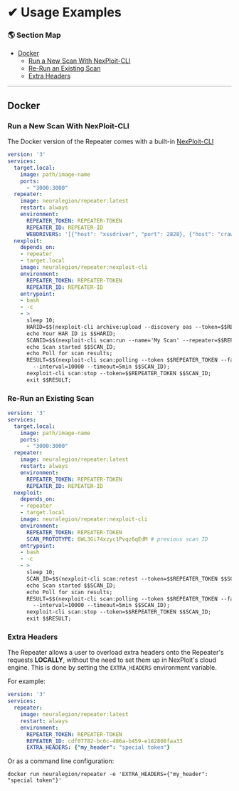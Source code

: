 # ✔ Usage Examples

### 🌎 Section Map <!-- {docsify-ignore} -->
- [Docker](#docker)
  - [Run a New Scan With NexPloit-CLI](#run-a-new-scan-with-nexploit-cli)
  - [Re-Run an Existing Scan](#re-run-an-existing-scan)
  - [Extra Headers](#extra-headers)

<hr style="height:2px;background-color:#d1d3d4">

## Docker
### Run a New Scan With NexPloit-CLI
The Docker version of the Repeater comes with a built-in [NexPloit-CLI](nexploit-cli/overview.md)
```yaml
version: '3'
services:
  target.local:
    image: path/image-name
    ports:
      - "3000:3000"
  repeater:
    image: neuralegion/repeater:latest
    restart: always
    environment:
      REPEATER_TOKEN: REPEATER-TOKEN
      REPEATER_ID: REPEATER-ID
      WEBDRIVERS: '[{"host": "xssdriver", "port": 2828}, {"host": "crawldriver", "port": 2829}]'
  nexploit:
    depends_on: 
    - repeater
    - target.local
    image: neuralegion/repeater:nexploit-cli
    environment:
      REPEATER_TOKEN: REPEATER-TOKEN
      REPEATER_ID: REPEATER-ID
    entrypoint:
    - bash
    - -c
    - >
      sleep 10;
      HARID=$$(nexploit-cli archive:upload --discovery oas --token=$$REPEATER_TOKEN /opt/repeater/swagger.yaml);
      echo Your HAR ID is $$HARID;
      SCANID=$$(nexploit-cli scan:run --name='My Scan' --repeater=$$REPEATER_ID --archive $$HARID --tests header_security --token $$REPEATER_TOKEN);
      echo Scan started $$SCAN_ID;
      echo Poll for scan results;
      RESULT=$$(nexploit-cli scan:polling --token $$REPEATER_TOKEN --failure-on=first-high-severity-issue \
        --interval=10000 --timeout=5min $$SCAN_ID);
      nexploit-cli scan:stop --token=$$REPEATER_TOKEN $$SCAN_ID;
      exit $$RESULT;
```

### Re-Run an Existing Scan
```yaml
version: '3'
services:
  target.local:
    image: path/image-name
    ports:
      - "3000:3000"
  repeater:
    image: neuralegion/repeater:latest
    restart: always
    environment:
      REPEATER_TOKEN: REPEATER-TOKEN
      REPEATER_ID: REPEATER-ID
  nexploit:
    depends_on: 
    - repeater
    - target.local
    image: neuralegion/repeater:nexploit-cli
    environment:
      REPEATER_TOKEN: REPEATER-TOKEN
      SCAN_PROTOTYPE: 6WL3Gi74xzyc1Pvqz6qEdM # previous scan ID
    entrypoint:
    - bash
    - -c
    - >
      sleep 10;
      SCAN_ID=$$(nexploit-cli scan:retest --token=$$REPEATER_TOKEN $$SCAN_PROTOTYPE);
      echo Scan started $$SCAN_ID;
      echo Poll for scan results;
      RESULT=$$(nexploit-cli scan:polling --token $$REPEATER_TOKEN --failure-on=first-high-severity-issue \
        --interval=10000 --timeout=5min $$SCAN_ID);
      nexploit-cli scan:stop --token=$$REPEATER_TOKEN $$SCAN_ID;
      exit $$RESULT;
```

### Extra Headers
The Repeater allows a user to overload extra headers onto the Repeater's requests **LOCALLY**, without the need to set them up in NexPloit's cloud engine. This is done by setting the `EXTRA_HEADERS` environment variable.

For example:
```yaml
version: '3'
services:
  repeater:
    image: neuralegion/repeater:latest
    restart: always
    environment:
      REPEATER_TOKEN: REPEATER-TOKEN
      REPEATER_ID: cdf07782-bc6c-486a-b459-e182808faa33
      EXTRA_HEADERS: {"my_header": "special token"}
```

Or as a command line configuration:
```
docker run neuralegion/repeater -e 'EXTRA_HEADERS={"my_header": "special token"}'
```